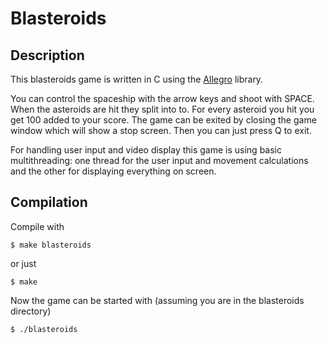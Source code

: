 # Blasteroids

## Description

This blasteroids game is written in C using the [Allegro](https://github.com/liballeg/allegro5) library.

You can control the spaceship with the arrow keys and shoot with SPACE. When the asteroids are hit they split into to. For every asteroid you hit you get 100 added to your score. The game can be exited by closing the game window which will show a stop screen. Then you can just press Q to exit.

For handling user input and video display this game is using basic multithreading: one thread for the user input and movement calculations and the other for displaying everything on screen.

## Compilation

Compile with

```
$ make blasteroids
```

or just

```
$ make
```

Now the game can be started with (assuming you are in the blasteroids directory)

```
$ ./blasteroids
```
